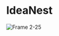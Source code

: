 # IdeaNest

![Frame 2-25](https://github.com/opentypescript/IdeaNest/assets/73933669/310d381c-da39-465a-9ad9-2d0fcde9c9f1)

